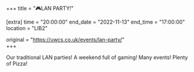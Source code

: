 +++
title = "🎮LAN PARTY!"

[extra]
time = "20:00:00"
end_date = "2022-11-13"
end_time = "17:00:00"
location = "LIB2"

original = "https://uwcs.co.uk/events/lan-party/"    
+++

Our traditional LAN parties! A weekend full of gaming! Many events! Plenty of Pizza!
